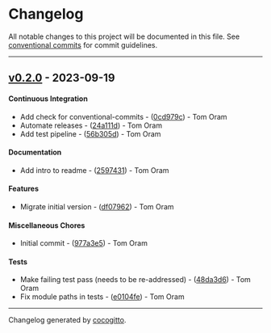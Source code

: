 # Changelog
All notable changes to this project will be documented in this file. See [conventional commits](https://www.conventionalcommits.org/) for commit guidelines.

- - -
## [v0.2.0](https://github.com/armakuni/terraform-aws-route53-public-hosted-zone/compare/v0.1.0..v0.2.0) - 2023-09-19
#### Continuous Integration
- Add check for conventional-commits - ([0cd979c](https://github.com/armakuni/terraform-aws-route53-public-hosted-zone/commit/0cd979c3044677191de2a24b3f91efbc6328e952)) - Tom Oram
- Automate releases - ([24a111d](https://github.com/armakuni/terraform-aws-route53-public-hosted-zone/commit/24a111dc06204aa01f62e7f8101ab88d1d4b43dc)) - Tom Oram
- Add test pipeline - ([56b305d](https://github.com/armakuni/terraform-aws-route53-public-hosted-zone/commit/56b305d718adad08bc4617ce4501d1d1ae966325)) - Tom Oram
#### Documentation
- Add intro to readme - ([2597431](https://github.com/armakuni/terraform-aws-route53-public-hosted-zone/commit/2597431ee2fcef60b1e2cc9b24ff697889e4c8ef)) - Tom Oram
#### Features
- Migrate initial version - ([df07962](https://github.com/armakuni/terraform-aws-route53-public-hosted-zone/commit/df079626145879ab95b13bdebc37b746d07243e3)) - Tom Oram
#### Miscellaneous Chores
- Initial commit - ([977a3e5](https://github.com/armakuni/terraform-aws-route53-public-hosted-zone/commit/977a3e59e7750a76011803ce1019fd03962bc89d)) - Tom Oram
#### Tests
- Make failing test pass (needs to be re-addressed) - ([48da3d6](https://github.com/armakuni/terraform-aws-route53-public-hosted-zone/commit/48da3d6858c6c4052448ba065ac576c49af20a0d)) - Tom Oram
- Fix module paths in tests - ([e0104fe](https://github.com/armakuni/terraform-aws-route53-public-hosted-zone/commit/e0104fe31efc37c17eb79809dcbe7a73fb6d0dc0)) - Tom Oram

- - -

Changelog generated by [cocogitto](https://github.com/cocogitto/cocogitto).